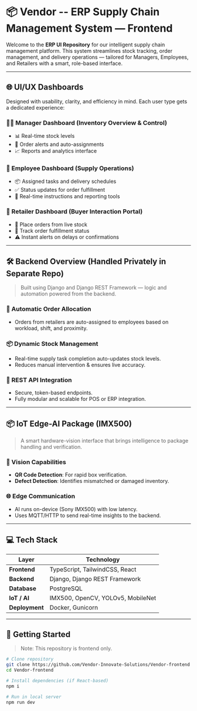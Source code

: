 # 📦 Vendor -- ERP Supply Chain Management System — Frontend

Welcome to the **ERP UI Repository** for our intelligent supply chain management platform. This system streamlines stock tracking, order management, and delivery operations — tailored for Managers, Employees, and Retailers with a smart, role-based interface.

---

## 🌐 UI/UX Dashboards

Designed with usability, clarity, and efficiency in mind. Each user type gets a dedicated experience:

### 🧑‍💼 Manager Dashboard (Inventory Overview & Control)
- 📊 Real-time stock levels
- 🔔 Order alerts and auto-assignments
- 📈 Reports and analytics interface

### 👷 Employee Dashboard (Supply Operations)
- 📦 Assigned tasks and delivery schedules
- ✅ Status updates for order fulfillment
- 📡 Real-time instructions and reporting tools

### 🛒 Retailer Dashboard (Buyer Interaction Portal)
- 📝 Place orders from live stock
- 🚚 Track order fulfillment status
- ⚠️ Instant alerts on delays or confirmations

---

## 🛠️ Backend Overview (Handled Privately in Separate Repo)

> Built using Django and Django REST Framework — logic and automation powered from the backend.

### 🔄 Automatic Order Allocation
- Orders from retailers are auto-assigned to employees based on workload, shift, and proximity.

### 📦 Dynamic Stock Management
- Real-time supply task completion auto-updates stock levels.
- Reduces manual intervention & ensures live accuracy.

### 🔐 REST API Integration
- Secure, token-based endpoints.
- Fully modular and scalable for POS or ERP integration.

---

## 📦 IoT Edge-AI Package (IMX500)

> A smart hardware-vision interface that brings intelligence to package handling and verification.

### 🧠 Vision Capabilities
- **QR Code Detection**: For rapid box verification.
- **Defect Detection**: Identifies mismatched or damaged inventory.

### 🌐 Edge Communication
- AI runs on-device (Sony IMX500) with low latency.
- Uses MQTT/HTTP to send real-time insights to the backend.

---

## 💻 Tech Stack

| Layer | Technology |
|-------|------------|
| **Frontend** |  TypeScript, TailwindCSS, React |
| **Backend** | Django, Django REST Framework |
| **Database** | PostgreSQL |
| **IoT / AI** | IMX500, OpenCV, YOLOv5, MobileNet |
| **Deployment** | Docker, Gunicorn |

---

## 🚀 Getting Started

> Note: This repository is frontend only. 

```bash
# Clone repository
git clone https://github.com/Vendor-Innovate-Solutions/Vendor-frontend
cd Vendor-frontend

# Install dependencies (if React-based)
npm i

# Run in local server
npm run dev
